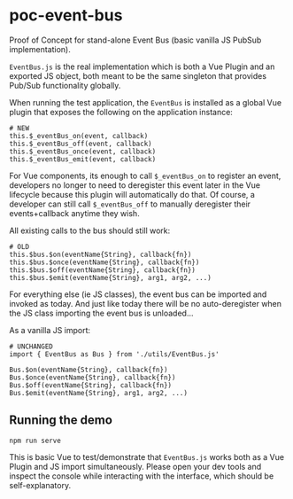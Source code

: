 # poc-event-bus

Proof of Concept for stand-alone Event Bus (basic vanilla JS PubSub implementation).  

`EventBus.js` is the real implementation which is both a Vue Plugin and an exported JS object, both meant to be the same singleton that provides Pub/Sub functionality globally.

When running the test application, the `EventBus` is installed as a global Vue plugin that exposes the following on the application instance:

```
# NEW
this.$_eventBus_on(event, callback)
this.$_eventBus_off(event, callback)
this.$_eventBus_once(event, callback)
this.$_eventBus_emit(event, callback)
```

For Vue components, its enough to call `$_eventBus_on` to register an event, developers no longer to need to deregister this event later in the Vue lifecycle because this plugin will automatically do that.  Of course, a developer can still call `$_eventBus_off` to manually deregister their events+callback anytime they wish.

All existing calls to the bus should still work:

```
# OLD
this.$bus.$on(eventName{String}, callback{fn})
this.$bus.$once(eventName{String}, callback{fn})
this.$bus.$off(eventName{String}, callback{fn})
this.$bus.$emit(eventName{String}, arg1, arg2, ...)
```

For everything else (ie JS classes), the event bus can be imported and invoked as today.  And just like today there will be no auto-deregister when the JS class importing the event bus is unloaded...

As a vanilla JS import:
```
# UNCHANGED
import { EventBus as Bus } from './utils/EventBus.js'

Bus.$on(eventName{String}, callback{fn})
Bus.$once(eventName{String}, callback{fn})
Bus.$off(eventName{String}, callback{fn})
Bus.$emit(eventName{String}, arg1, arg2, ...)
```

## Running the demo
```
npm run serve
```

This is basic Vue to test/demonstrate that `EventBus.js` works both as a Vue Plugin and JS import simultaneously.  Please open your dev tools and inspect the console while interacting with the interface, which should be self-explanatory.


